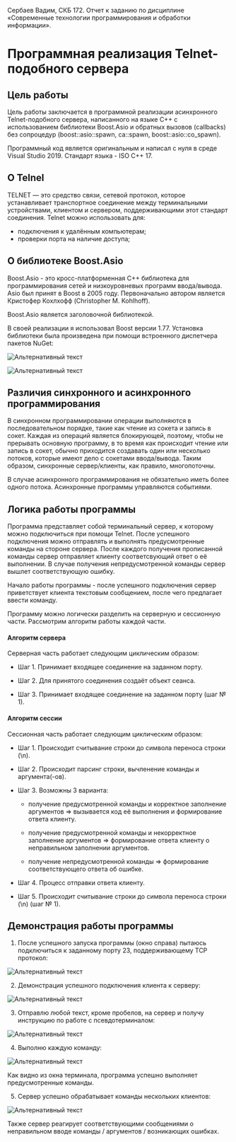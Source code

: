 Сербаев Вадим, СКБ 172. Отчет к заданию по дисциплине «Современные технологии программирования и обработки информации».

# Программная реализация Telnet-подобного сервера

## Цель работы

Цель работы заключается в программной реализации асинхронного Telnet-подобного сервера, написанного на языке C++ с использованием библиотеки Boost.Asio и обратных вызовов (callbacks) без сопроцедур (boost::asio::spawn, ca::spawn, boost::asio::co_spawn).

Программный код является оригинальным и написал с нуля в среде Visual Studio 2019. Стандарт языка - ISO C++ 17.

## О Telnel

TELNET — это средство связи, сетевой протокол, которое устанавливает транспортное соединение между терминальными устройствами, клиентом и сервером, поддерживающими этот стандарт соединения.
Telnet можно использовать для:
- подключения к удалённым компьютерам;
- проверки порта на наличие доступа;

## О библиотеке Boost.Asio

Boost.Asio - это кросс-платформенная С++ библиотека для программирования сетей и низкоуровневых программ ввода/вывода. Asio был принят в Boost в 2005 году. Первоначально автором является Кристофер Кохлхофф (Christopher M. Kohlhoff).

Boost.Asio является заголовочной библиотекой.

В своей реализации я использовал Boost версии 1.77. Установка библиотеки была произведена при помощи встроенного диспетчера пакетов NuGet:

![Альтернативный текст](https://sun9-62.userapi.com/impg/E6DXinQo0Cd8WCB6rhMep0vlFyFlsll-M3qn7g/IoKaUTqVCPQ.jpg?size=747x384&quality=96&sign=61552e0243e7f2e4d6d61759e36ef3dd&type=album)

![Альтернативный текст](https://sun9-57.userapi.com/impg/CKSpTB-MMSy7Y0exkpeTgvi_W1M8ZCMygflgAw/pBF6Rzzqy5M.jpg?size=2148x478&quality=96&sign=f07011827c478b64260b12a0edda875c&type=album)

## Различия синхронного и асинхронного программирования

В синхронном программировании операции выполняются в последовательном порядке, такие как чтение из сокета и запись в сокет. Каждая из операций является блокирующей, поэтому, чтобы не прерывать основную программу, в то время как происходит чтение или запись в сокет, обычно приходится создавать один или несколько потоков, которые имеют дело с сокетами ввода/вывода. Таким образом, синхронные сервер/клиенты, как правило, многопоточны.

В случае асинхронного программирования не обязательно иметь более одного потока.
Асинхронные программы управляются событиями.

## Логика работы программы

Программа представляет собой терминальный сервер, к которому можно подключиться при помощи Telnet. После успешного подключения можно отправлять и выполнять предусмотренные команды на стороне сервера. После каждого получения прописанной команды сервер отправляет клиенту соответсвующий ответ о её выполнении. В случае получения непредусмотренной команды сервер вышлет соответствующую ошибку.

Начало работы программы - после успешного подключения сервер приветствует клиента текстовым сообщением, после чего предлагает ввести команду.

Программу можно логически разделить на серверную и сессионную части. Рассмотрим алгоритм работы каждой части.

#### Алгоритм сервера

Серверная часть работает следующим циклическим образом:

- Шаг 1. Принимает входящее соединение на заданном порту.

- Шаг 2. Для принятого соединения создаёт объект сеанса.

- Шаг 3. Принимает входящее соединение на заданном порту (шаг № 1).

#### Алгоритм сессии

Сессионная часть работает следующим циклическим образом:

- Шаг 1. Происходит считывание строки до символа переноса строки (\n).

- Шаг 2. Происходит парсинг строки, вычленение команды и аргумента(-ов).

- Шаг 3. Возможны 3 варианта: 

    - получение предусмотренной команды и корректное заполнение аргументов => вызывается код её выполнения и формирование ответа клиенту. 
        
     - получение предусмотренной команды и некорректное заполнение аргументов => формирование ответа клиенту о неправильном заполнении аргументов.
        
     - получение непредусмотренной команды => формирование соответствующего ответа об ошибке.

- Шаг 4. Процесс отправки ответа клиенту.

- Шаг 5. Происходит считывание строки до символа переноса строки (\n) (шаг № 1).


## Демонстрация работы программы

1. После успешного запуска программы (окно справа) пытаюсь подключиться к заданному порту 23, поддерживающему TCP протокол: 

![Альтернативный текст](https://sun9-7.userapi.com/impg/Y_XfffLKhB4hPJc2dl2oEtDJAFYNp7DJuioeHg/kDAzt7UHaok.jpg?size=1992x532&quality=96&sign=7a73b48ee56873043e6c4530f2544fca&type=album)

2. Демонстрация успешного подключения клиента к серверу:

![Альтернативный текст](https://sun9-48.userapi.com/impg/Sm2bugfNUfbKMMYduwthzaebiV2_Gg9TGYvtfA/HlkR1j5Z8aQ.jpg?size=1984x522&quality=96&sign=28616a6e16e3f9dbdfaa861e15693bb6&type=album)

3. Отправлю любой текст, кроме пробелов, на сервер и получу инструкцию по работе с псевдотерминалом:

![Альтернативный текст](https://sun9-72.userapi.com/impg/PX33Tjixrdycib4TK5yW3rHg2_FTQ6rixbF8kg/PfS9FsOds8c.jpg?size=1979x519&quality=96&sign=1d8ddaa08df7e68efad1c06a9c578e07&type=album)

4. Выполню каждую команду:

![Альтернативный текст](https://sun9-67.userapi.com/impg/jUdqaXL7miqton615gxuQhF9GmXsUnMRTFU3Jw/Q_8_PbqP-Rk.jpg?size=918x600&quality=96&sign=2aaf99b6a5b542d116c64a00b35af9f5&type=album)

Как видно из окна терминала, программа успешно выполняет предусмотренные команды.

5. Сервер успешно обрабатывает команды нескольких клиентов:

![Альтернативный текст](https://sun9-39.userapi.com/impg/tD443rnp6sjHJOoDBYrhyivYh5taxyuwi9Kqjg/NI7jkKuAaGA.jpg?size=1963x1022&quality=96&sign=044b64b3a2710feeca124b7615b70d5d&type=album)

Также сервер реагирует соответствующими сообщениями о неправильном вводе команды / аргументов / возникающих ошибках.
